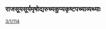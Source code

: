 ## राजसूयसूर्यमृषोद्यरुच्यकुप्यकृष्टपच्याव्यथ्याः 
 [3/1/114](https://ashtadhyayi.com/sutraani/3/1/114)